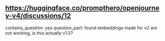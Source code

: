 ## https://huggingface.co/prompthero/openjourney-v4/discussions/12

contains_question: yes
question_part: found embeddings made for v2 are not working, is this actually v1.5?